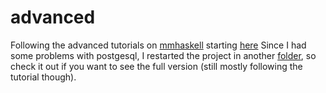 # advanced
Following the advanced tutorials on [mmhaskell](mmhaskell.com) starting [here](https://mmhaskell.com/real-world/databases)
Since I had some problems with postgesql, I restarted the project in another [folder](https://github.com/LinusSee/learning-haskell/tree/master/mmhaskell/example), so check it out
if you want to see the full version (still mostly following the tutorial though).
